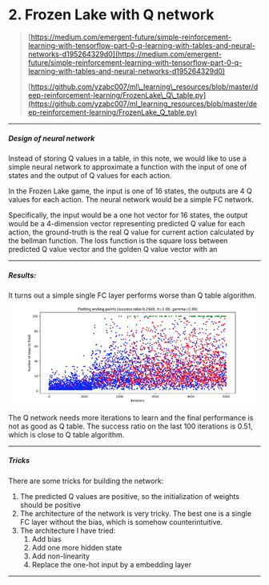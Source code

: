 # 2. Frozen Lake with Q network

> [https://medium.com/emergent-future/simple-reinforcement-learning-with-tensorflow-part-0-q-learning-with-tables-and-neural-networks-d195264329d0](https://medium.com/emergent-future/simple-reinforcement-learning-with-tensorflow-part-0-q-learning-with-tables-and-neural-networks-d195264329d0)
>
> [https://github.com/yzabc007/ml\_learning\_resources/blob/master/deep-reinforcement-learning/FrozenLake\_Q\_table.py](https://github.com/yzabc007/ml_learning_resources/blob/master/deep-reinforcement-learning/FrozenLake_Q_table.py)

---

##### Design of neural network

Instead of storing Q values in a table, in this note, we would like to use a simple neural network to approximate a function with the input of one of states and the output of Q values for each action.

In the Frozen Lake game, the input is one of 16 states, the outputs are 4 Q values for each action. The neural network would be a simple FC network.

Specifically, the input would be a one hot vector for 16 states, the output would be a 4-dimension vector representing predicted Q value for each action, the ground-truth is the real Q value for current action calculated by the bellman function. The loss function is the square loss between predicted Q value vector and the golden Q value vector with an

---

##### Results:

It turns out a simple single FC layer performs worse than Q table algorithm.![](/assets/frozen_q_tf_1.png)

The Q network needs more iterations to learn and the final performance is not as good as Q table. The success ratio on the last 100 iterations is 0.51, which is close to Q table algorithm.

---

##### Tricks

There are some tricks for building the network:

1. The predicted Q values are positive, so the initialization of weights should be positive
2. The architecture of the network is very tricky. The best one is a single FC layer without the bias, which is somehow counterintuitive.
3. The architecture I have tried:
   1. Add bias
   2. Add one more hidden state
   3. Add non-linearity
   4. Replace the one-hot input by a embedding layer

---



